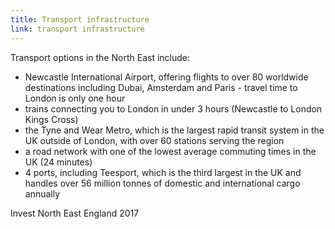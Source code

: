 ```yaml
---
title: Transport infrastructure
link: transport infrastructure
---
```

Transport options in the North East include: 


- Newcastle International Airport, offering flights to over 80 worldwide destinations including Dubai, Amsterdam and Paris - travel time to London is only one hour
- trains connecting you to London in under 3 hours (Newcastle to London Kings Cross)
- the Tyne and Wear Metro, which is the largest rapid transit system in the UK outside of London, with over 60 stations serving the region
- a road network with one of the lowest average commuting times in the UK (24 minutes)
- 4 ports, including Teesport,  which is the third largest in the UK and handles over 56 million tonnes of domestic and international cargo annually
<div class="region--small-text"><p>Invest North East England 2017</p></div>
